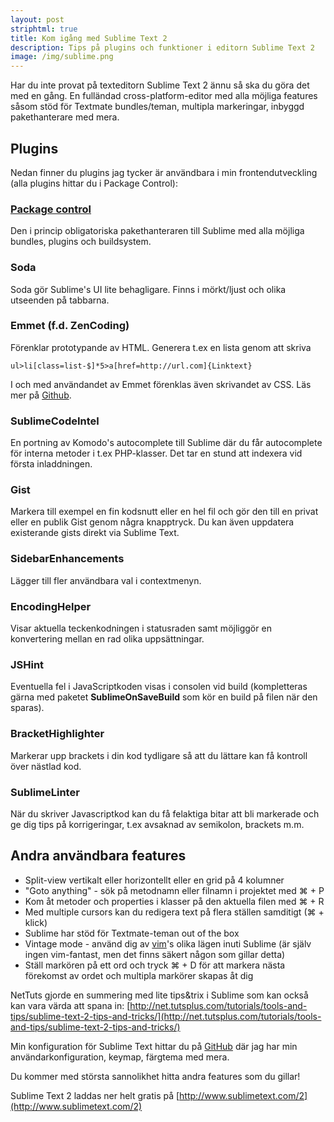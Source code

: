 ```yaml
---
layout: post
striphtml: true
title: Kom igång med Sublime Text 2
description: Tips på plugins och funktioner i editorn Sublime Text 2
image: /img/sublime.png
---
```


Har du inte provat på texteditorn Sublime Text 2 ännu så ska du göra det med en gång. En fulländad cross-platform-editor med alla möjliga features såsom stöd för Textmate bundles/teman, multipla markeringar, inbyggd pakethanterare med mera.

## Plugins ##
Nedan finner du plugins jag tycker är användbara i min frontendutveckling (alla plugins hittar du i Package Control): 

### [Package control](http://wbond.net/sublime_packages/package_control) ###
Den i princip obligatoriska pakethanteraren till Sublime med alla möjliga bundles, plugins och buildsystem.

### Soda ###
Soda gör Sublime's UI lite behagligare. Finns i mörkt/ljust och olika utseenden på tabbarna.

### Emmet (f.d. ZenCoding) ###
Förenklar prototypande av HTML. Generera t.ex en lista genom att skriva

```
ul>li[class=list-$]*5>a[href=http://url.com]{Linktext}
```

I och med användandet av Emmet förenklas även skrivandet av CSS. Läs mer på [Github](https://github.com/sergeche/emmet-sublime).

### SublimeCodeIntel ###
En portning av Komodo's autocomplete till Sublime där du får autocomplete för interna metoder i t.ex PHP-klasser. Det tar en stund att indexera vid första inladdningen. 

### Gist ###
Markera till exempel en fin kodsnutt eller en hel fil och gör den till en privat eller en publik Gist genom några knapptryck. Du kan även uppdatera existerande gists direkt via Sublime Text.

### SidebarEnhancements ###
Lägger till fler användbara val i contextmenyn. 

### EncodingHelper ###
Visar aktuella teckenkodningen i statusraden samt möjliggör en konvertering mellan en rad olika uppsättningar.

### JSHint ###
Eventuella fel i JavaScriptkoden visas i consolen vid build (kompletteras gärna med paketet **SublimeOnSaveBuild** som kör en build på filen när den sparas).

### BracketHighlighter ###
Markerar upp brackets i din kod tydligare så att du lättare kan få kontroll över nästlad kod.

### SublimeLinter ###
När du skriver Javascriptkod kan du få felaktiga bitar att bli markerade och ge dig tips på korrigeringar, t.ex avsaknad av semikolon, brackets m.m.

## Andra användbara features ##

* Split-view vertikalt eller horizontellt eller en grid på 4 kolumner
* "Goto anything" - sök på metodnamn eller filnamn i projektet med &#x2318; + P
* Kom åt metoder och properties i klasser på den aktuella filen med &#x2318; + R
* Med multiple cursors kan du redigera text på flera ställen samditigt (&#x2318; + klick)
* Sublime har stöd för Textmate-teman out of the box
* Vintage mode - använd dig av [vim](http://www.vim.org/)'s olika lägen inuti Sublime (är själv ingen vim-fantast, men det finns säkert någon som gillar detta)
* Ställ markören på ett ord och tryck &#x2318; + D för att markera nästa förekomst av ordet och multipla markörer skapas åt dig

NetTuts gjorde en summering med lite tips&trix i Sublime som kan också kan vara värda att spana in: [http://net.tutsplus.com/tutorials/tools-and-tips/sublime-text-2-tips-and-tricks/](http://net.tutsplus.com/tutorials/tools-and-tips/sublime-text-2-tips-and-tricks/)

Min konfiguration för Sublime Text hittar du på [GitHub](https://github.com/wibron/dotfiles/tree/master/Sublime%20Text%202) där jag har min användarkonfiguration, keymap, färgtema med mera.

Du kommer med största sannolikhet hitta andra features som du gillar! 

Sublime Text 2 laddas ner helt gratis på [http://www.sublimetext.com/2](http://www.sublimetext.com/2)
